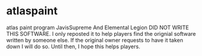 # atlaspaint
atlas paint program
JavisSupreme And Elemental Legion DID NOT WRITE THIS SOFTWARE. I only reposted it to help players find the orignial software written by someone else.
If the original owner requests to have it taken down I will do so. Until then, I hope this helps players. 

